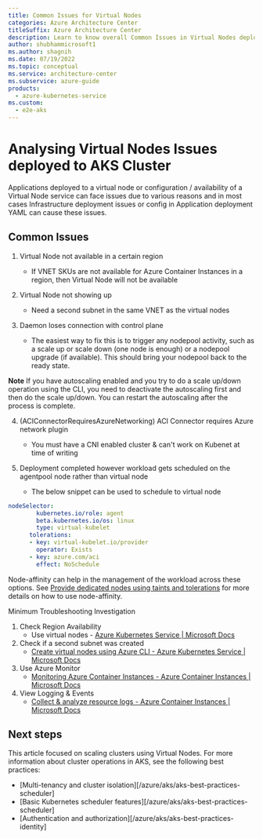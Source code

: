 ```yaml
---
title: Common Issues for Virtual Nodes
categories: Azure Architecture Center 
titleSuffix: Azure Architecture Center
description: Learn to know overall Common Issues in Virtual Nodes deployed for AKS, as part of a triage step for AKS clusters.
author: shubhammicrosoft1
ms.author: shagnih
ms.date: 07/19/2022
ms.topic: conceptual
ms.service: architecture-center
ms.subservice: azure-guide
products:
  - azure-kubernetes-service
ms.custom:
  - e2e-aks
---
```

# Analysing Virtual Nodes Issues deployed to AKS Cluster

Applications deployed to a virtual node or configuration / availability of a Virtual Node service can face issues due to various reasons and in most cases Infrastructure deployment issues or config in Application deployment YAML can cause these issues. 

## Common Issues
1. Virtual Node not available in a certain region
   * If VNET SKUs are not available for Azure Container Instances in a region, then Virtual Node will not be available
2. Virtual Node  not showing up
   * Need a second subnet in the same VNET as the virtual nodes

3. Daemon loses connection with control plane
   * The easiest way to fix this is to trigger any nodepool activity, such as a scale up or scale down (one node is enough) or a nodepool upgrade (if available). This should bring your nodepool back to the ready state.

**Note** If you have autoscaling enabled and you try to do a scale up/down operation using the CLI, you need to deactivate the autoscaling first and then do the scale up/down. You can restart the autoscaling after the process is complete.

4. (ACIConnectorRequiresAzureNetworking) ACI Connector requires Azure network plugin

    * You must have a CNI enabled cluster & can't work on Kubenet at time of writing

5. Deployment completed however workload gets scheduled on the agentpool node rather than virtual node

    * The below snippet can be used to schedule to virtual node

```yaml
nodeSelector:
        kubernetes.io/role: agent
        beta.kubernetes.io/os: linux
        type: virtual-kubelet
      tolerations:
      - key: virtual-kubelet.io/provider
        operator: Exists
      - key: azure.com/aci
        effect: NoSchedule
```

Node-affinity can help in the management of the workload across these options. See [Provide dedicated nodes using taints and tolerations](/azure/aks/operator-best-practices-advanced-scheduler#provide-dedicated-nodes-using-taints-and-tolerations) for more details on how to use node-affinity.

Minimum Troubleshooting Investigation
1. 	Check Region Availability
    * Use virtual nodes - [Azure Kubernetes Service | Microsoft Docs](/azure/aks/virtual-nodes.md)
2. Check if a second subnet was created
    *	[Create virtual nodes using Azure CLI - Azure Kubernetes Service | Microsoft Docs](/azure/aks/virtual-nodes-cli.md)
3. Use Azure Monitor
    * [Monitoring Azure Container Instances - Azure Container Instances | Microsoft Docs](/azure/container-instances/monitor-azure-container-instances.md)
4. View Logging & Events
    * [Collect & analyze resource logs - Azure Container Instances | Microsoft Docs](/azure/container-instances/container-instances-log-analytics.md)


## Next steps

This article focused on scaling clusters using Virtual Nodes. For more information about cluster operations in AKS, see the following best practices:

* [Multi-tenancy and cluster isolation][/azure/aks/aks-best-practices-scheduler]
* [Basic Kubernetes scheduler features][/azure/aks/aks-best-practices-scheduler]
* [Authentication and authorization][/azure/aks/aks-best-practices-identity]

<!-- EXTERNAL LINKS -->
[k8s-taints-tolerations]: https://kubernetes.io/docs/concepts/configuration/taint-and-toleration/
[k8s-node-selector]: https://kubernetes.io/docs/concepts/configuration/assign-pod-node/
[k8s-affinity]: https://kubernetes.io/docs/concepts/configuration/assign-pod-node/#affinity-and-anti-affinity
[k8s-pod-affinity]: https://kubernetes.io/docs/concepts/configuration/assign-pod-node/#always-co-located-in-the-same-node

<!-- INTERNAL LINKS -->
[resource-limits]: developer-best-practices-resource-management.md#define-pod-resource-requests-and-limits
[aks-best-practices-cluster-isolation]: /azure/aks/operator-best-practices-cluster-isolation.md
[aks-best-practices-advanced-scheduler]: /azure/aks/operator-best-practices-advanced-scheduler.md
[aks-best-practices-identity]: /azure/aks/operator-best-practices-identity.md

